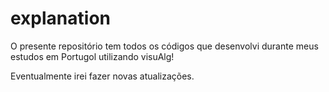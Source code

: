 # explanation

O presente repositório tem todos os códigos que desenvolvi durante meus estudos em Portugol utilizando visuAlg!

Eventualmente irei fazer novas atualizações.

